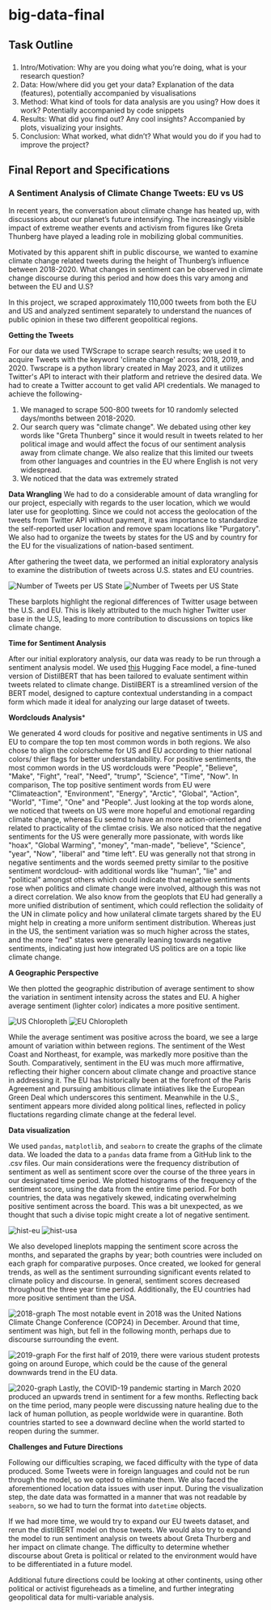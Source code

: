 # big-data-final

## Task Outline
### 
1. Intro/Motivation: Why are you doing what you’re doing, what is your research question?
2. Data: How/where did you get your data? Explanation of the data (features), potentially accompanied by visualisations
3. Method: What kind of tools for data analysis are you using? How does it work? Potentially accompanied by code snippets
4. Results: What did you find out? Any cool insights? Accompanied by plots, visualizing your insights.
5. Conclusion: What worked, what didn’t? What would you do if you had to improve the project?

## Final Report and Specifications

### A Sentiment Analysis of Climate Change Tweets: EU vs US
In recent years, the conversation about climate change has heated up, with discussions about our planet’s future intensifying. The increasingly visible impact of extreme weather events and activism from figures like Greta Thunberg have played a leading role in mobilizing global communities.

Motivated by this apparent shift in public discourse, we wanted to examine climate change related tweets during the height of Thunberg’s influence between 2018-2020. What changes in sentiment can be observed in climate change discourse during this period and how does this vary among and between the EU and U.S?

In this project, we scraped approximately 110,000 tweets from both the EU and US and analyzed sentiment separately to understand the nuances of public opinion in these two different geopolitical regions. 

**Getting the Tweets** 

For our data we used TWScrape to scrape search results; we used it to acquire Tweets with the keyword 'climate change' across 2018, 2019, and 2020. Twscrape is a python library created in May 2023, and it utilizes Twitter's API to interact with their platform and retrieve the desired data. We had to create a Twitter account to get valid API credentials. We managed to achieve the following-

1. We managed to scrape 500-800 tweets for 10 randomly selected days/months between 2018-2020.
2. Our search query was "climate change". We debated using other key words like "Greta Thunberg" since it would result in tweets related to her political image and would affect the focus of our sentiment analysis away from climate change. We also realize that this limited our tweets from other languages and countries in the EU where English is not very widespread.
3. We noticed that the data was extremely strated 
   
**Data Wrangling**
We had to do a considerable amount of data wrangling for our project, especially with regards to the user location, which we would later use for geoplotting. Since we could not access the geolocation of the tweets from Twitter API without payment, it was importance to standardize the self-reported user location and remove spam locations like "Purgatory". We also had to organize the tweets by states for the US and by country for the EU for the visualizations of nation-based sentiment.

After gathering the tweet data, we performed an initial exploratory analysis to examine the distribution of tweets across U.S. states and EU countries.

![Number of Tweets per US State](graphs/us-num-tweets.png)
![Number of Tweets per US State](graphs/eu-num-tweets.png)

These barplots highlight the regional differences of Twitter usage between the U.S. and EU. This is likely attributed to the much higher Twitter user base in the U.S, leading to more contribution to discussions on topics like climate change.

**Time for Sentiment Analysis**

After our initial exploratory analysis, our data was ready to be run through a sentiment analysis model. We used [this](https://huggingface.co/XerOpred/twitter-climate-sentiment-model) Hugging Face model, a fine-tuned version of DistilBERT that has been tailored to evaluate sentiment within tweets related to climate change. DistilBERT is a streamlined version of the BERT model, designed to capture contextual understanding in a compact form which made it ideal for analyzing our large dataset of tweets.

**Wordclouds Analysis***

We generated 4 word clouds for positive and negative sentiments in US and EU to compare the top ten most common words in both regions.  We also chose to align the colorscheme for US and EU according to thier national colors/ thier flags for better understandability. For positive sentiments, the most common words in the US wordclouds  were "People", "Believe", "Make", "Fight", "real", "Need", "trump", "Science", "Time", "Now". In comparison, The top positive sentiment words from EU were "Climateaction", "Environment", "Energy", "Arctic", "Global", "Action", "World", "Time", "One" and "People". Just looking at the top words alone, we noticed that tweets on US were more hopeful and emotional regarding climate change, whereas Eu seemd to have an more action-oriented and related to practicality of the climtae crisis. We also noticed that the negative sentiments for the US were generally more passionate, with words like "hoax", "Global Warming", "money", "man-made", "believe", "Science", "year", "Now", "liberal" and "time left". EU was generally not that strong in negative sentiments and the words seemed pretty similar to the positive sentiment wordcloud- with additional words like "human", "lie" and "political" amongst others which could indicate that negative sentiments rose when politics and climate change were involved, although this was not a direct correlation. We also know from the geoplots that EU had generally a more unified distribution of sentiment, which could reflection the solidaity of the UN in climate policy and how unilateral climate targets shared by the EU might help in creating a more uniform sentiment distribution. Whereas just in the US, the sentiment variation was so much higher across the states, and the more "red" states were generally leaning towards negative sentiments, indicating just how integrated US politics are on a topic like climate change.

**A Geographic Perspective**

We then plotted the geographic distribution of average sentiment to show the variation in sentiment intensity across the states and EU. A higher average sentiment (lighter color) indicates a more positive sentiment.

![US Chloropleth](graphs/us-geoplot.png)
![EU Chloropleth](graphs/eu-geoplot.png)

While the average sentiment was positive across the board, we see a large amount of variation within between regions. The sentiment of the West Coast and Northeast, for example, was markedly more positive than the South. Comparatively, sentiment in the EU was much more affirmative, reflecting their higher concern about climate change and proactive stance in addressing it. The EU has historically been at the forefront of the Paris Agreement and pursuing ambitious climate intiiatives like the European Green Deal which underscores this sentiment. Meanwhile in the U.S., sentiment appears more divided along political lines, reflected in policy fluctations regarding climate change at the federal level.

**Data visualization**

We used `pandas`, `matplotlib`, and `seaborn` to create the graphs of the climate data. We loaded the data to a `pandas` data frame from a GitHub link to the .csv files. Our main considerations were the frequency distribution of sentiment as well as sentiment score over the course of the three years in our designated time period. We plotted histograms of the frequency of the sentiment score, using the data from the entire time period. For both countries, the data was negatively skewed, indicating overwhelming positive sentiment across the board. This was a bit unexpected, as we thought that such a divise topic might create a lot of negative sentiment. 

![hist-eu](https://github.com/caroline710/big-data-final/assets/136007158/567f987a-4cc3-431c-b868-b266ff851d34)
![hist-usa](https://github.com/caroline710/big-data-final/assets/136007158/09eb6195-0eaa-4662-bc5b-b01d60e3f5cc)


We also developed lineplots mapping the sentiment score across the months, and separated the graphs by year; both countries were included on each graph for comparative purposes. Once created, we looked for general trends, as well as the sentiment surrounding significant events related to climate policy and discourse. In general, sentiment scores decreased throughout the three year time period. Additionally, the EU countries had more positive sentiment than the USA.

![2018-graph](https://github.com/caroline710/big-data-final/assets/136007158/f4682133-5366-4940-b5b4-1f04e78bc1b4)
The most notable event in 2018 was the United Nations Climate Change Conference (COP24) in December. Around that time, sentiment was high, but fell in the following month, perhaps due to discourse surrounding the event.

![2019-graph](https://github.com/caroline710/big-data-final/assets/136007158/59bb38d5-f1f5-4dd4-9d93-fdc76cc318b4)
For the first half of 2019, there were various student protests going on around Europe, which could be the cause of the general downwards trend in the EU data.

![2020-graph](https://github.com/caroline710/big-data-final/assets/136007158/48e0f3aa-a8c6-4fa1-84c4-681c4dc1e38a)
Lastly, the COVID-19 pandemic starting in March 2020 produced an upwards trend in sentiment for a few months. Reflecting back on the time period, many people were discussing nature healing due to the lack of human pollution, as people worldwide were in quarantine. Both countries started to see a downward decline when the world started to reopen during the summer.

**Challenges and Future Directions**

Following our difficulties scraping, we faced difficulty with the type of data produced. Some Tweets were in foreign languages and could not be run through the model, so we opted to eliminate them. We also faced the aforementioned location data issues with user input. During the visualization step, the date data was formatted in a manner that was not readable by `seaborn`, so we had to turn the format into `datetime` objects.

If we had more time, we would try to expand our EU tweets dataset, and rerun the distilBERT model on those tweets. We would also try to expand the model to run sentiment analysis on tweets about Greta Thurberg and her impact on climate change. The difficulty to determine whether discourse about Greta is political or related to the environment would have to be differentiated in a future model. 

Additional future directions could be looking at other continents, using other political or activist figureheads as a timeline, and further integrating geopolitical data for multi-variable analysis. 

